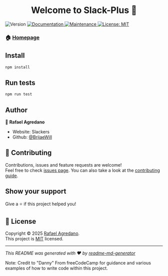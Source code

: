 <h1 align="center">Welcome to Slack-Plus 👋</h1>
<p>
  <img alt="Version" src="https://img.shields.io/badge/version-1.0.0-blue.svg?cacheSeconds=2592000" />
  <a href="https://github.com/BrijaeWill/Slack-Plus#readme" target="_blank">
    <img alt="Documentation" src="https://img.shields.io/badge/documentation-yes-brightgreen.svg" />
  </a>
  <a href="https://github.com/BrijaeWill/Slack-Plus/graphs/commit-activity" target="_blank">
    <img alt="Maintenance" src="https://img.shields.io/badge/Maintained%3F-yes-green.svg" />
  </a>
  <a href="https://github.com/BrijaeWill/Slack-Plus/blob/master/LICENSE" target="_blank">
    <img alt="License: MIT" src="https://img.shields.io/github/license/BrijaeWill/Slack-Plus" />
  </a>
</p>

### 🏠 [Homepage](https://github.com/BrijaeWill/Slack-Plus#readme)

## Install

```sh
npm install
```

## Run tests

```sh
npm run test
```

## Author

👤 **Rafael Agredano**

* Website: Slackers
* Github: [@BrijaeWill](https://github.com/BrijaeWill)

## 🤝 Contributing

Contributions, issues and feature requests are welcome!<br />Feel free to check [issues page](https://github.com/BrijaeWill/Slack-Plus/issues). You can also take a look at the [contributing guide](https://github.com/BrijaeWill/Slack-Plus/blob/master/CONTRIBUTING.md).

## Show your support

Give a ⭐️ if this project helped you!

## 📝 License

Copyright © 2025 [Rafael Agredano](https://github.com/BrijaeWill).<br />
This project is [MIT](https://github.com/BrijaeWill/Slack-Plus/blob/master/LICENSE) licensed.

***
_This README was generated with ❤️ by [readme-md-generator](https://github.com/kefranabg/readme-md-generator)_

Note: Credit to "Danny" From freeCodeCamp for guidance and various examples of how to write code within this project.
